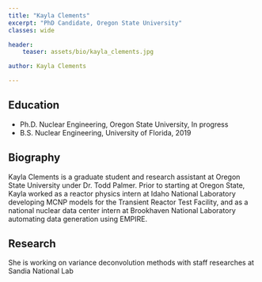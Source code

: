 ```yaml
---
title: "Kayla Clements"
excerpt: "PhD Candidate, Oregon State University"
classes: wide

header:
    teaser: assets/bio/kayla_clements.jpg

author: Kayla Clements

---
```


## Education

* Ph.D. Nuclear Engineering, Oregon State University, In progress
* B.S. Nuclear Engineering, University of Florida, 2019

## Biography

Kayla Clements is a graduate student and research assistant at Oregon State University under Dr. Todd Palmer. Prior to starting at Oregon State, Kayla worked as a reactor physics intern at Idaho National Laboratory developing MCNP models for the Transient Reactor Test Facility, and as a national nuclear data center intern at Brookhaven National Laboratory automating data generation using EMPIRE.

## Research

She is working on variance deconvolution methods with staff researches at Sandia National Lab
